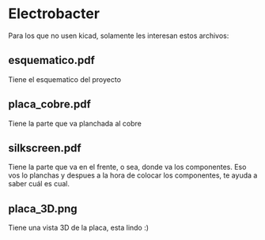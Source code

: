 # Electrobacter

Para los que no usen kicad, solamente les interesan estos archivos:

## esquematico.pdf
Tiene el esquematico del proyecto

## placa_cobre.pdf
Tiene la parte que va planchada al cobre

## silkscreen.pdf

Tiene la parte que va en el frente, o sea, donde va los componentes.
Eso vos lo planchas y despues a la hora de colocar los componentes,
te ayuda a saber cuál es cual.

## placa_3D.png

Tiene una vista 3D de la placa, esta lindo :)